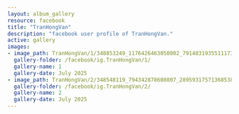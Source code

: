 ```yaml
---
layout: album_gallery
resource: facebook
title: "TranHongVan"
description: "facebook user profile of TranHongVan."
active: gallery
images:
- image_path: TranHongVan/1/348853249_1176426463050002_7914831935511173621_n.jpg
  gallery-folder: /facebook/ig.TranHongVan/1/
  gallery-name: 1
  gallery-date: July 2025
- image_path: TranHongVan/2/348548119_794342878608007_2895931757136853898_n.jpg
  gallery-folder: /facebook/ig.TranHongVan/2/
  gallery-name: 2
  gallery-date: July 2025
---
```

